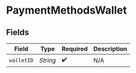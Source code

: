 # PaymentMethodsWallet


## Fields

| Field              | Type               | Required           | Description        |
| ------------------ | ------------------ | ------------------ | ------------------ |
| `walletID`         | *String*           | :heavy_check_mark: | N/A                |